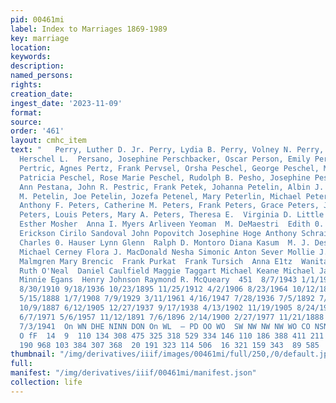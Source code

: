 ```yaml
---
pid: 00461mi
label: Index to Marriages 1869-1989
key: marriage
location: 
keywords: 
description: 
named_persons: 
rights: 
creation_date: 
ingest_date: '2023-11-09'
format: 
source: 
order: '461'
layout: cmhc_item
text: "   Perry, Luther D. Jr. Perry, Lydia B. Perry, Volney N. Perry, Walter T.  Perryman,
  Herschel L.  Persano, Josephine Perschbacker, Oscar Person, Emily Persson, Hellen
  Pertric, Agnes Pertz, Frank Pervsel, Orsha Peschel, George Peschel, Mary Peschel,
  Patricia Peschel, Rose Marie Peschel, Rudolph B. Pesho, Josephine Peskin, Cheryl
  Ann Pestana, John R. Pestric, Frank Petek, Johanna Petelin, Albin J. Petelin, Antonia
  M. Petelin, Joe Petelin, Jozefa Petenel, Mary Peterlin, Michael Peterman, Joe Peters,
  Anthony F. Peters, Catherine M. Peters, Frank Peters, Grace Peters, Jennifer Ann
  Peters, Louis Peters, Mary A. Peters, Theresa E.  Virginia D. Little Jacob Buffehr
  Esther Mosher  Anna I. Myers Arliveen Yeoman  M. DeMaestri  Edith 0. Wicklund Andy
  Erickson Cirilo Sandoval John Popovitch Josephine Hoge Anthony Schrainar Mary Damjanovic
  Charles 0. Hauser Lynn Glenn  Ralph D. Montoro Diana Kasum  M. J. Desso  Thomas
  Michael Cerney Flora J. MacDonald Nesha Simonic Anton Sever Mollie J. Anzur Walter
  Malmgren Mary Brencic  Frank Purkat  Frank Tursich  Anna E1tz  Wanita M. Phillis
  Ruth O'Neal  Daniel Caulfield Maggie Taggart Michael Keane Michael James O'Neill
  Minnie Egans  Henry Johnson Raymond R. McQueary  451  8/7/1943 1/1/1901 4/25/1936
  8/30/1910 9/18/1936 10/23/1895 11/25/1912 4/2/1906 8/23/1964 10/12/1890 1/26/1902
  5/15/1888 1/7/1908 7/9/1929 3/11/1961 4/16/1947 7/28/1936 7/5/1892 7/12/1980 6/20/1900
  10/9/1887 6/12/1905 12/27/1937 9/17/1938 4/13/1902 11/19/1905 8/24/1900 11/5/1911
  6/7/1971 5/6/1957 11/12/1891 7/6/1896 2/14/1900 2/27/1977 11/21/1888 11/20/1889
  7/3/1941  On WN DHE NINN DON On WL  — PD OO WO  SW NW NW NW WO CO NSN DW NI  — HM
  O fF  14  9  110 134 308 475 325 318 529 334 146 110 186 388 411 211 142 182 319
  190 968 103 384 307 368  20 191 323 114 506  16 321 159 343  89 585  16  61  65 "
thumbnail: "/img/derivatives/iiif/images/00461mi/full/250,/0/default.jpg"
full: 
manifest: "/img/derivatives/iiif/00461mi/manifest.json"
collection: life
---
```

